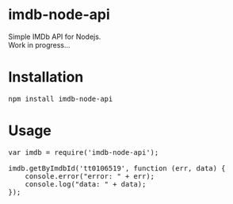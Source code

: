 # imdb-node-api

Simple IMDb API for Nodejs. <br> Work in progress...

# Installation
<pre>
npm install imdb-node-api
</pre>
# Usage

<pre>
var imdb = require('imdb-node-api');

imdb.getByImdbId('tt0106519', function (err, data) {
    console.error("error: " + err);
    console.log("data: " + data);
});
</pre>
